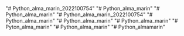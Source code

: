 "# Python_alma_marin_2022100754" 
"# Python_alma_marin" 
"# Python_alma_marin" 
"# Python_alma_marin_2022100754" 
"# Python_alma_marin" 
"# Python_alma_marin" 
"# Python_alma_marin" 
"# Pyton_alma_marin" 
"# Python_alma_marin" 
"# Python_almamarin" 
